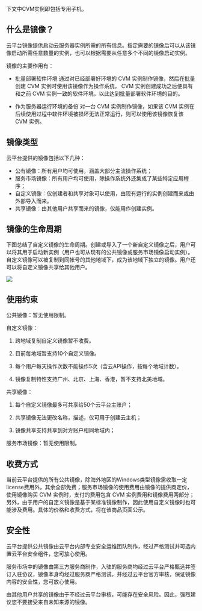 下文中CVM实例即包括专用子机。

## 什么是镜像？

云平台镜像提供启动云服务器实例所需的所有信息。指定需要的镜像后可以从该镜像启动所需任意数量的实例，也可以根据需要从任意多个不同的镜像启动实例。

镜像的主要作用有：

- 批量部署软件环境
  通过对已经部署好环境的 CVM 实例制作镜像，然后在批量创建 CVM 实例时使用该镜像作为操作系统， CVM 实例创建成功之后便具有和之前 CVM 实例一致的软件环境，以此达到批量部署软件环境的目的。

- 作为服务器运行环境的备份
  对一台 CVM 实例制作镜像，如果该 CVM 实例在后续使用过程中软件环境被损坏无法正常运行，则可以使用该镜像恢复该 CVM 实例。

## 镜像类型

云平台提供的镜像包括以下几种：

- 公有镜像：所有用户均可使用，涵盖大部分主流操作系统；
- 服务市场镜像：所有用户均可使用，除操作系统外还集成了某些特定应用程序；
- 自定义镜像：仅创建者和共享对象可以使用，由现有运行的实例创建而来或由外部导入而来。
- 共享镜像：由其他用户共享而来的镜像，仅能用作创建实例。

## 镜像的生命周期

下图总结了自定义镜像的生命周期。创建或导入了一个新自定义镜像之后，用户可以将其用于启动新实例（用户也可从现有的公共镜像或服务市场镜像启动实例）。自定义镜像可以被复制到同帐号的其他地域下，成为该地域下独立的镜像。用户还可以将自定义镜像共享给其他用户。

![](http://imgcache.tce.fsphere.cn/image/mccdn.qcloud.com/static/img/d773034279721f814f9451e17e45c21c/image.png)

## 使用约束
公共镜像：暂无使用限制。

自定义镜像：
1)	跨地域复制自定义镜像暂不收费。

2)	目前每地域暂支持10个自定义镜像。

3)	每个用户每天操作次数不能操作5次（含云API操作，按每个地域计数）。

4)	镜像复制特性支持广州、北京、上海、香港，暂不支持北美地域。

共享镜像：
1)	每个自定义镜像最多可共享给50个云平台主账户；

2)	共享镜像无法更改名称，描述，仅可用于创建云主机；

3)	镜像共享支持共享到对方账户相同地域内；

服务市场镜像：暂无使用限制。

## 收费方式
当前云平台提供的所有公共镜像，除海外地区的Windows类型镜像需收取一定license费用外，其余全部免费；服务市场镜像的使用费用由镜像的提供商定价，使用镜像购买 CVM 实例时，支付的费用包含 CVM 实例费用和镜像费用两部分；另外，由于用户的自定义镜像是基于某标准镜像制作，因此使用自定义镜像时也可能涉及费用。具体的价格和收费方式，将在该商品页面公示。

## 安全性
云平台提供公共镜像由云平台内部专业安全运维团队制作，经过严格测试并可选内置云平台安全组件，您可放心使用。

服务市场中的镜像由第三方服务商制作，入驻的服务商均经过云平台严格甄选并签订入驻协议，镜像本身均经过服务商严格测试，并经过云平台官方审核，保证镜像内容的安全性，您可放心使用。

由其他用户共享的镜像由于不经过云平台审核，可能存在安全风险。因此，强烈建议您不要接受来自未知来源的镜像。
